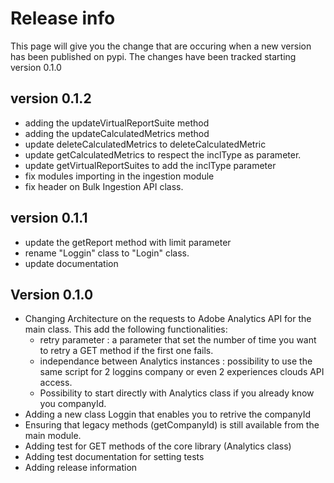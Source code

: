 # Release info

This page will give you the change that are occuring when a new version has been published on pypi.
The changes have been tracked starting version 0.1.0

## version 0.1.2

* adding the updateVirtualReportSuite method
* adding the updateCalculatedMetrics method
* update deleteCalculatedMetrics to deleteCalculatedMetric
* update getCalculatedMetrics to respect the inclType as parameter.
* update getVirtualReportSuites to add the inclType parameter
* fix modules importing in the ingestion module
* fix header on Bulk Ingestion API class.

## version 0.1.1

* update the getReport method with limit parameter
* rename "Loggin" class to "Login" class.
* update documentation

## Version 0.1.0

* Changing Architecture on the requests to Adobe Analytics API for the main class.
  This add the following functionalities:
  * retry parameter : a parameter that set the number of time you want to retry a GET method if the first one fails.
  * independance between Analytics instances : possibility to use the same script for 2 loggins company or even 2 experiences clouds API access.
  * Possibility to start directly with Analytics class if you already know you companyId.
* Adding a new class Loggin that enables you to retrive the companyId
* Ensuring that legacy methods (getCompanyId) is still available from the main module.
* Adding test for GET methods of the core library (Analytics class)
* Adding test documentation for setting tests
* Adding release information
